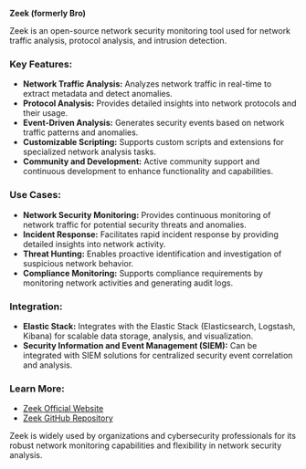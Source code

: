 **Zeek (formerly Bro)**

Zeek is an open-source network security monitoring tool used for network traffic analysis, protocol analysis, and intrusion detection.

### Key Features:

- **Network Traffic Analysis:** Analyzes network traffic in real-time to extract metadata and detect anomalies.
- **Protocol Analysis:** Provides detailed insights into network protocols and their usage.
- **Event-Driven Analysis:** Generates security events based on network traffic patterns and anomalies.
- **Customizable Scripting:** Supports custom scripts and extensions for specialized network analysis tasks.
- **Community and Development:** Active community support and continuous development to enhance functionality and capabilities.

### Use Cases:

- **Network Security Monitoring:** Provides continuous monitoring of network traffic for potential security threats and anomalies.
- **Incident Response:** Facilitates rapid incident response by providing detailed insights into network activity.
- **Threat Hunting:** Enables proactive identification and investigation of suspicious network behavior.
- **Compliance Monitoring:** Supports compliance requirements by monitoring network activities and generating audit logs.

### Integration:

- **Elastic Stack:** Integrates with the Elastic Stack (Elasticsearch, Logstash, Kibana) for scalable data storage, analysis, and visualization.
- **Security Information and Event Management (SIEM):** Can be integrated with SIEM solutions for centralized security event correlation and analysis.

### Learn More:

- [Zeek Official Website](https://www.zeek.org/)
- [Zeek GitHub Repository](https://github.com/zeek/zeek)

Zeek is widely used by organizations and cybersecurity professionals for its robust network monitoring capabilities and flexibility in network security analysis.
